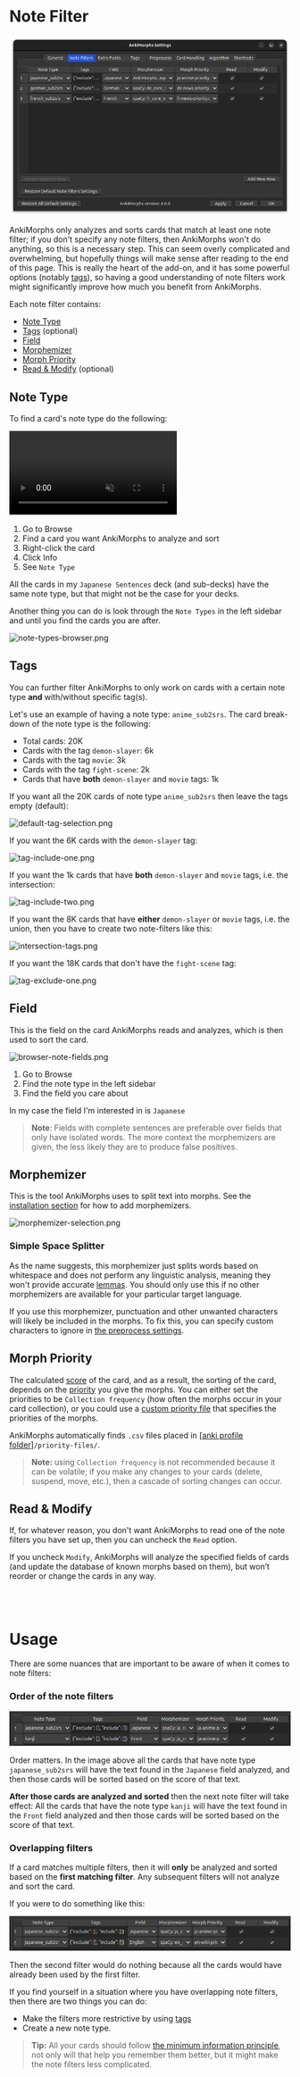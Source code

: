# Note Filter

![settings-note-filter.png](../../../img/settings-note-filter.png)

AnkiMorphs only analyzes and sorts cards that match at least one note filter; if you don't specify any note filters,
then AnkiMorphs won't do anything, so this is a necessary step. This can seem overly complicated and overwhelming, but
hopefully things will make sense after reading to the end of this page. This is really the heart of the add-on, and it
has some powerful options (notably [tags](note-filter.md#tags)), so having a good understanding of note filters work
might significantly improve how much you benefit from AnkiMorphs.

Each note filter contains:

* [Note Type](note-filter.md#note-type)
* [Tags](note-filter.md#tags) (optional)
* [Field](note-filter.md#field)
* [Morphemizer](note-filter.md#morphemizer)
* [Morph Priority](note-filter.md#morph-priority)
* [Read & Modify](note-filter.md#read--modify) (optional)

## Note Type

To find a card's note type do the following:

<video autoplay loop muted controls>
    <source src="../../../img/note-type.mp4" type="video/mp4">
</video>

1. Go to Browse
2. Find a card you want AnkiMorphs to analyze and sort
3. Right-click the card
4. Click Info
5. See `Note Type`

All the cards in my `Japanese Sentences` deck (and sub-decks) have the same note type, but that might not be the case
for your decks.

Another thing you can do is look through the `Note Types` in the left sidebar and until you find the cards you are
after.

![note-types-browser.png](../../../img/note-types-browser.png)

## Tags

You can further filter AnkiMorphs to only work on cards with a certain note type **and** with/without specific tag(s).

Let's use an example of having a note type: `anime_sub2srs`. The card break-down of the note type is the following:

- Total cards: 20K
- Cards with the tag `demon-slayer`: 6k
- Cards with the tag `movie`: 3k
- Cards with the tag `fight-scene`: 2k
- Cards that have **both** `demon-slayer` and `movie` tags: 1k

If you want all the 20K cards of note type `anime_sub2srs` then leave the tags empty (default):

![default-tag-selection.png](../../../img/default-tag-selection.png)

If you want the 6K cards with the `demon-slayer` tag:

![tag-include-one.png](../../../img/tag-include-one.png)

If you want the 1k cards that have **both** `demon-slayer` and `movie` tags, i.e. the intersection:

![tag-include-two.png](../../../img/tag-include-two.png)

If you want the 8K cards that have **either** `demon-slayer` or `movie` tags, i.e. the union, then you have to create
two note-filters like this:

![intersection-tags.png](../../../img/intersection-tags.png)

If you want the 18K cards that don't have the `fight-scene` tag:

![tag-exclude-one.png](../../../img/tag-exclude-one.png)

## Field

This is the field on the card AnkiMorphs reads and analyzes, which is then used to sort the card.

![browser-note-fields.png](../../../img/browser-note-fields.png)

1. Go to Browse
2. Find the note type in the left sidebar
3. Find the field you care about

In my case the field I'm interested in is `Japanese`

> **Note**: Fields with complete sentences are preferable over fields that only have isolated words. The more context 
> the morphemizers are given, the less likely they are to produce false positives.

## Morphemizer

This is the tool AnkiMorphs uses to split text into morphs. See the [installation section](../../installation.md) for 
how to add morphemizers. 

![morphemizer-selection.png](../../../img/morphemizer-selection.png)


### Simple Space Splitter
As the name suggests, this morphemizer just splits words based on whitespace and does not perform any
linguistic analysis, meaning they won't provide accurate [lemmas](../../glossary.md#lemma). You should only
use this if no other morphemizers are available for your particular target language.

If you use this morphemizer, punctuation and other unwanted characters will likely be included in the morphs. To fix this,
you can specify custom characters to ignore in [the preprocess settings](preprocess.md).


## Morph Priority

The calculated [score](../../usage/recalc.md#scoring-algorithm) of the card, and as a result, the sorting of the card, depends on
the [priority](../prioritizing.md) you give the morphs. You can either set the priorities to be `Collection frequency` (how often the
morphs occur in your card collection), or you could use a [custom priority file](../prioritizing.md#custom-priority-files) that specifies the priorities of
the morphs.

AnkiMorphs automatically finds `.csv` files placed
in [[anki profile folder](../../glossary.md#profile-folder)]`/priority-files/`.

> **Note:** using `Collection frequency` is not recommended because it can be volatile; if you make any changes to your
> cards (delete, suspend, move, etc.), then a cascade of sorting changes can occur.

## Read & Modify

If, for whatever reason, you don't want AnkiMorphs to read one of the note filters you have set up, then you
can uncheck the `Read` option.

If you uncheck `Modify`, AnkiMorphs will analyze the
specified fields of cards (and update the database of known morphs based on them), but won’t reorder
or change the cards in any way.

<br>
<br>

# Usage

There are some nuances that are important to be aware of when it comes to note filters:

### Order of the note filters

![filter-order.png](../../../img/filter-order.png)

Order matters. In the image above all the cards that have note type `japanese_sub2srs` will have the text found in
the `Japanese` field analyzed, and then those cards will be sorted based on
the score of that text.

**After those cards are analyzed and sorted** then the next note filter will take effect: All the cards that have the
note type `kanji` will have the text found in the `Front` field analyzed and then those cards will be sorted based on
the score of that text.


### Overlapping filters

If a card matches multiple filters, then it will **only** be analyzed and sorted based on the **first matching filter**.
Any subsequent filters will not analyze and sort the card.

If you were to do something like this:

![overlapping-filters.png](../../../img/overlapping-filters.png)

Then the second filter would do nothing because all the cards would have already been used by the first filter.

If you find yourself in a situation where you have overlapping note filters, then there are two things you can do:

- Make the filters more restrictive by using [tags](#tags)
- Create a new note type.

> **Tip:** All your cards should
> follow [the minimum information principle](https://supermemo.guru/wiki/Minimum_information_principle), not only will
> that help you remember them better, but it might make the note filters less complicated.